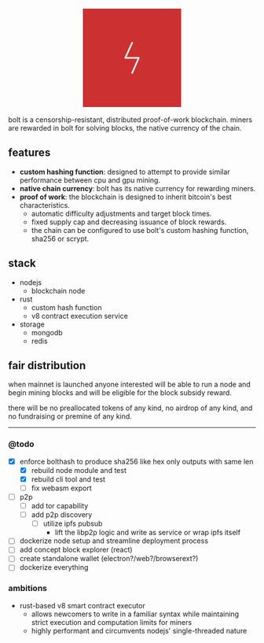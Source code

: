 <p align="center">
  <img src="assets/logo-red-bg.svg" height="200">
</p>

bolt is a censorship-resistant, distributed proof-of-work blockchain. miners
are rewarded in bolt for solving blocks, the native currency of the chain.

## features

- **custom hashing function**: designed to attempt to provide similar performance between cpu and gpu mining.
- **native chain currency**: bolt has its native currency for rewarding miners.
- **proof of work**: the blockchain is designed to inherit bitcoin's best characteristics.
  - automatic difficulty adjustments and target block times.
  - fixed supply cap and decreasing issuance of block rewards.
  - the chain can be configured to use bolt's custom hashing function, sha256 or scrypt.

## stack

- nodejs
  - blockchain node
- rust
  - custom hash function
  - v8 contract execution service
- storage
  - mongodb
  - redis

## fair distribution
when mainnet is launched anyone interested will be able to run a node and 
begin mining blocks and will be eligible for the block subsidy reward.

there will be no preallocated tokens of any kind, no airdrop of any kind,
and no fundraising or premine of any kind.

---

### @todo
- [x] enforce bolthash to produce sha256 like hex only outputs with same len
  - [x] rebuild node module and test
  - [x] rebuild cli tool and test
  - [ ] fix webasm export
- [ ] p2p
  - [ ] add tor capability
  - [ ] add p2p discovery
    - [ ] utilize ipfs pubsub
      - lift the libp2p logic and write as service or wrap ipfs itself
- [ ] dockerize node setup and streamline deployment process
- [ ] add concept block explorer (react)
- [ ] create standalone wallet (electron?/web?/browserext?)
- [ ] dockerize everything

### ambitions
- rust-based v8 smart contract executor
  - allows newcomers to write in a familiar syntax while maintaining strict execution and computation limits for miners
  - highly performant and circumvents nodejs' single-threaded nature

